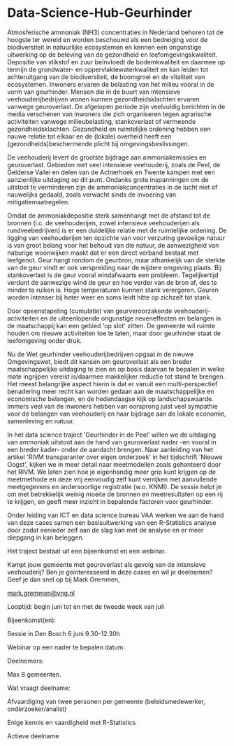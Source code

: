 # Data-Science-Hub-Geurhinder

Atmosferische ammoniak (NH3) concentraties in Nederland behoren tot de hoogste ter wereld en worden beschouwd als een bedreiging voor de biodiversiteit in natuurlijke ecosystemen en kennen een ongunstige uitwerking op de beleving van de gezondheid en leefomgevingskwaliteit. Depositie van stikstof en zuur beïnvloedt de bodemkwaliteit en daarmee op termijn de grondwater- en oppervlaktewaterkwaliteit en kan leiden tot achteruitgang van de biodiversiteit, de boomgroei en de vitaliteit van ecosystemen. Inwoners ervaren de belasting van het milieu vooral in de vorm van geurhinder. Mensen die in de buurt van intensieve veehouderijbedrijven wonen kunnen gezondheidsklachten ervaren vanwege geuroverlast. De afgelopen periode zijn veelvuldig berichten in de media verschenen van inwoners die zich organiseren tegen agrarische activiteiten vanwege milieubelasting, stankoverlast of vermeende gezondheidsklachten. Gezondheid en ruimtelijke ordening hebben een nauwe relatie tot elkaar en de (lokale) overheid heeft een (gezondheids)beschermende plicht bij omgevingsbeslissingen.

De veehouderij levert de grootste bijdrage aan ammoniakemissies en geuroverlast. Gebieden met veel intensieve veehouderij, zoals de Peel, de Gelderse Vallei en delen van de Achterhoek en Twente kampen met een aanzienlijke uitdaging op dit punt. Ondanks grote inspanningen om de uitstoot te verminderen zijn de ammoniakconcentraties in de lucht niet of nauwelijks gedaald, zoals verwacht sinds de invoering van mitigatiemaatregelen.

Omdat de ammoniakdepositie sterk samenhangt met de afstand tot de bronnen (i.c. de veehouderijen, zowel intensieve veehouderijen als rundveebedrijven) is er een duidelijke relatie met de ruimtelijke ordening. De ligging van veehouderijen ten opzichte van voor verzuring gevoelige natuur is van groot belang voor het behoud van die natuur, de aanwezigheid van naburige woonwijken maakt dat er een direct verband bestaat met leefgenot. Geur hangt rondom de geurbron, maar afhankelijk van de sterkte van de geur vindt er ook verspreiding naar de wijdere omgeving plaats. Bij stankoverlast is de geur vooral windafwaarts een probleem. Tegelijkertijd verdunt de aanwezige wind de geur en hoe verder van de bron af, des te minder te ruiken is. Hoge temperaturen kunnen stank verergeren. Geuren worden intenser bij heter weer en soms leidt hitte op zichzelf tot stank.

Door opeenstapeling (cumulatie) van geurveroorzakende veehouderij-activiteiten en de uiteenlopende ongunstige neveneffecten en belangen in de maatschappij kan een gebied 'op slot' zitten. De gemeente wil ruimte houden om nieuwe activiteiten toe te laten, maar door geurhinder staat de leefomgeving onder druk.

Nu de Wet geurhinder veehouderijbedrijven opgaat in de nieuwe Omgevingswet, biedt dit kansen om geuroverlast als een breder maatschappelijke uitdaging te zien en op basis daarvan te bepalen in welke mate ingrijpen vereist is/daarmee makkelijker reductie tot stand te brengen. Het meest belangrijke aspect hierin is dat er vanuit een multi-perspectief benadering meer recht kan worden gedaan aan de maatschappelijke en economische belangen, en de hedendaagse kijk op landschapswaarde. Immers veel van de inwoners hebben van oorsprong juist veel sympathie voor de belangen van veehouderij en haar bijdrage aan de lokale economie, samenleving en natuur.

In het data science traject 'Geurhinder in de Peel' willen we de uitdaging van ammoniak uitstoot aan de hand van geuroverlast nader -en vooral in een breder kader- onder de aandacht brengen. Naar aanleiding van het artikel 'RIVM transparanter over eigen onderzoek' in het tijdschrift 'Nieuwe Oogst', kijken we in meer detail naar meetmodellen zoals gehanteerd door het RIVM. We laten zien hoe je eigenhandig meer grip kunt krijgen op de meetmethode en deze vrij eenvoudig zelf kunt verrijken met aanvullende meetgegevens en andersoortige registratie (w.o. KNMI). De sessie helpt je om met betrekkelijk weinig moeite de bronnen en meetresultaten op een rij te krijgen, en geeft meer inzicht in bepalende factoren voor geurhinder.

Onder leiding van ICT en data science bureau VAA werken we aan de hand van deze cases samen een basisuitwerking van een R-Statistics analyse door zodat eenieder zelf aan de slag kan met de analyse en er meer diepgang in kan beleggen.

Het traject bestaat uit een bijeenkomst en een webinar.

Kampt jouw gemeente met geuroverlast als gevolg van de intensieve veehouderij? Ben je geïnteresseerd in deze cases en wil je deelnemen? Geef je dan snel op bij Mark Gremmen,

mark.gremmen@vng.nl


Looptijd: begin juni tot en met de tweede week van juli


Bijeenkomst(en):

Sessie in Den Bosch 6 juni 9.30-12.30h

Webinar op een nader te bepalen datum.


Deelnemers:

Max 8 gemeenten.


Wat vraagt deelname:

Afvaardiging van twee personen per gemeente (beleidsmedewerker, onderzoeker/analist)

Enige kennis en vaardigheid met R-Statistics

Actieve deelname
